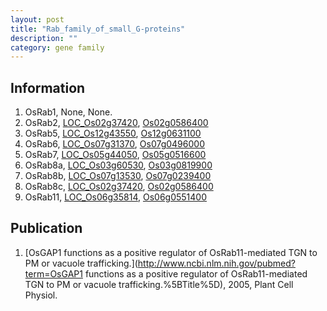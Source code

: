 ```yaml
---
layout: post
title: "Rab_family_of_small_G-proteins"
description: ""
category: gene family
---
```


## Information
1. OsRab1, None, None.
2. OsRab2, [LOC_Os02g37420](http://rice.plantbiology.msu.edu/cgi-bin/ORF_infopage.cgi?orf=LOC_Os02g37420), [Os02g0586400](http://rapdb.dna.affrc.go.jp/viewer/gbrowse_details/irgsp1?name=Os02g0586400)
3. OsRab5, [LOC_Os12g43550](http://rice.plantbiology.msu.edu/cgi-bin/ORF_infopage.cgi?orf=LOC_Os12g43550), [Os12g0631100](http://rapdb.dna.affrc.go.jp/viewer/gbrowse_details/irgsp1?name=Os12g0631100)
4. OsRab6, [LOC_Os07g31370](http://rice.plantbiology.msu.edu/cgi-bin/ORF_infopage.cgi?orf=LOC_Os07g31370), [Os07g0496000](http://rapdb.dna.affrc.go.jp/viewer/gbrowse_details/irgsp1?name=Os07g0496000)
5. OsRab7, [LOC_Os05g44050](http://rice.plantbiology.msu.edu/cgi-bin/ORF_infopage.cgi?orf=LOC_Os05g44050), [Os05g0516600](http://rapdb.dna.affrc.go.jp/viewer/gbrowse_details/irgsp1?name=Os05g0516600)
6. OsRab8a, [LOC_Os03g60530](http://rice.plantbiology.msu.edu/cgi-bin/ORF_infopage.cgi?orf=LOC_Os03g60530), [Os03g0819900](http://rapdb.dna.affrc.go.jp/viewer/gbrowse_details/irgsp1?name=Os03g0819900)
7. OsRab8b, [LOC_Os07g13530](http://rice.plantbiology.msu.edu/cgi-bin/ORF_infopage.cgi?orf=LOC_Os07g13530), [Os07g0239400](http://rapdb.dna.affrc.go.jp/viewer/gbrowse_details/irgsp1?name=Os07g0239400)
8. OsRab8c, [LOC_Os02g37420](http://rice.plantbiology.msu.edu/cgi-bin/ORF_infopage.cgi?orf=LOC_Os02g37420), [Os02g0586400](http://rapdb.dna.affrc.go.jp/viewer/gbrowse_details/irgsp1?name=Os02g0586400)
9. OsRab11, [LOC_Os06g35814](http://rice.plantbiology.msu.edu/cgi-bin/ORF_infopage.cgi?orf=LOC_Os06g35814), [Os06g0551400](http://rapdb.dna.affrc.go.jp/viewer/gbrowse_details/irgsp1?name=Os06g0551400)

## Publication
1. [OsGAP1 functions as a positive regulator of OsRab11-mediated TGN to PM or vacuole trafficking.](http://www.ncbi.nlm.nih.gov/pubmed?term=OsGAP1 functions as a positive regulator of OsRab11-mediated TGN to PM or vacuole trafficking.%5BTitle%5D), 2005, Plant Cell Physiol.


